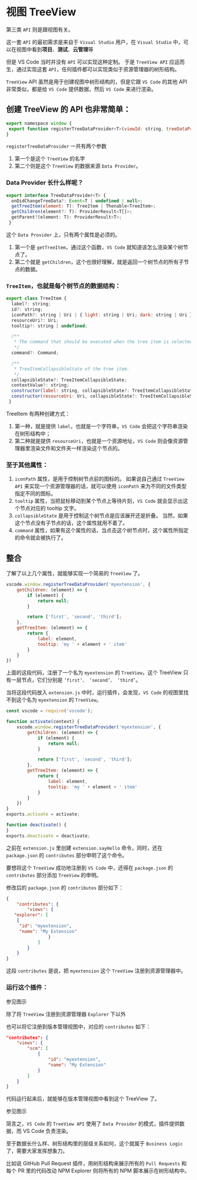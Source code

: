 # 视图 TreeView

第三类 `API` 则是跟视图有关。

这一套 `API` 的最初需求是来自于 `Visual Studio` 用户，在 `Visual Studio` 中，可以在视图中看到**项目**、**测试**、**云管理**等

但是 VS Code 当时并没有 `API` 可以实现这种定制。
于是 `TreeView API` 应运而生，通过实现这套 `API`，任何插件都可以实现类似于资源管理器的树形结构。

`TreeView` API 虽然是用于创建视图中树形结构的，但是它跟 `VS Code` 的其他 API 非常类似，都是给 `VS Code` 提供数据，然后 `VS Code` 来进行渲染。

## 创建 TreeView 的 API 也非常简单：

```js
export namespace window {
 export function registerTreeDataProvider<T>(viewId: string, treeDataProvider: TreeDataProvider<T>): Disposable;
}
```

`registerTreeDataProvider` 一共有两个参数
1. 第一个是这个 `TreeView` 的名字
2. 第二个则是这个 `TreeView` 的数据来源 `Data Provider`。

### Data Provider 长什么样呢？

```js
export interface TreeDataProvider<T> {
  onDidChangeTreeData?: Event<T | undefined | null>;
  getTreeItem(element: T): TreeItem | Thenable<TreeItem>;
  getChildren(element?: T): ProviderResult<T[]>;
  getParent?(element: T): ProviderResult<T>;
 }
```

这个 `Data Provider` 上，只有两个属性是必须的。

1. 第一个是 `getTreeItem`，通过这个函数，`VS Code` 就知道该怎么渲染某个树节点了。
2. 第二个就是 `getChildren`，这个也很好理解，就是返回一个树节点的所有子节点的数据。

###  `TreeItem`，也就是每个树节点的数据结构：

```js
export class TreeItem {
  label?: string;
  id?: string;
  iconPath?: string | Uri | { light: string | Uri; dark: string | Uri } | ThemeIcon;
  resourceUri?: Uri;
  tooltip?: string | undefined;

  /**
   * The command that should be executed when the tree item is selected.
   */
  command?: Command;

  /**
   * TreeItemCollapsibleState of the tree item.
   */
  collapsibleState?: TreeItemCollapsibleState;
  contextValue?: string;
  constructor(label: string, collapsibleState?: TreeItemCollapsibleState);
  constructor(resourceUri: Uri, collapsibleState?: TreeItemCollapsibleState);
 }
```

TreeItem 有两种创建方式：
1. 第一种，就是提供 `label`，也就是一个字符串，`VS Code` 会把这个字符串渲染在树形结构中；
2. 第二种就是提供 `resourceUri`，也就是一个资源地址，`VS Code` 则会像资源管理器里渲染文件和文件夹一样渲染这个节点的。

### 至于其他属性：

1. `iconPath` 属性，是用于控制树节点前的图标的。
    如果说自己通过 `TreeView API` 来实现一个资源管理器的话，就可以使用 `iconPath` 来为不同的文件类型指定不同的图标。
2. `tooltip` 属性，当把鼠标移动到某个节点上等待片刻，`VS Code` 就会显示出这个节点对应的 tooltip 文字。
3. `collapsibleState` 是用于控制这个树节点是应该展开还是折叠。
    当然，如果这个节点没有子节点的话，这个属性就用不着了。
4. `command` 属性，如果有这个属性的话，当点击这个树节点时，这个属性所指定的命令就会被执行了。

## 整合

了解了以上几个属性，就能够实现一个简易的 `TreeView` 了。

```js
vscode.window.registerTreeDataProvider('myextension', {
    getChildren: (element) => {
        if (element) {
            return null;
        }

        return ['first', 'second', 'third'];
    },
    getTreeItem: (element) => {
        return {
            label: element,
            tooltip: 'my ' + element + ' item'
        }
    }
})
```

上面的这段代码，注册了一个名为 `myextension` 的 `TreeView`，这个 TreeView 只有一层节点，它们分别是 `‘first’、 ‘second’、 ‘third’`。

当将这段代码放入 `extension.js` 中时，运行插件，会发现，`VS Code` 的视图里找不到这个名为 `myextension` 的 `TreeView`。

```js
const vscode = require('vscode');

function activate(context) {
    vscode.window.registerTreeDataProvider('myextension', {
        getChildren: (element) => {
            if (element) {
                return null;
            }

            return ['first', 'second', 'third'];
        },
        getTreeItem: (element) => {
            return {
                label: element,
                tooltip: 'my ' + element + ' item'
            }
        }
    })
}
exports.activate = activate;

function deactivate() {
}
exports.deactivate = deactivate;
```

之前在 `extension.js` 里创建 `extension.sayHello` 命令，同时，还在 `package.json` 的 `contributes` 部分申明了这个命令。

要想将这个 `TreeView` 成功地注册到 `VS Code` 中，还得在 `package.json` 的 `contributes` 部分添加 `TreeView` 的申明。

修改后的 `package.json` 的 `contributes` 部分如下：

```json
{
    "contributes": {
        "views": {
   "explorer": [
    {
     "id": "myextension",
     "name": "My Extension"
                }
            ]
        }
    }
}
```


这段 `contributes` 是说，把 `myextension` 这个 `TreeView` 注册到资源管理器中。

### 运行这个插件：

参见图示

除了将 `TreeView` 注册到资源管理器 `Explorer` 下以外

也可以将它注册到版本管理视图中，对应的 `contributes` 如下：

```json
"contributes": {
    "views": {
        "scm": [
            {
                "id": "myextension",
                "name": "My Extension"
            }
        ]
    }
}
```

代码运行起来后，就能够在版本管理视图中看到这个 TreeView 了。

参见图示

简言之，`VS Code` 的 `TreeView API` 使用了 `Data Provider` 的模式，插件提供数据，而 VS Code 负责渲染。

至于数据长什么样、树形结构里的层级关系如何，这个就属于 `Business Logic` 了，需要大家发挥想象力。

比如说 GitHub Pull Request 插件，用树形结构来展示所有的 `Pull Requests` 和每个 PR 里的代码改动
NPM Explorer 则将所有的 NPM 脚本展示在树形结构中。
